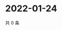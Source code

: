 # 2022-01-24

共 0 条

<!-- BEGIN WEIBO -->
<!-- 最后更新时间 Mon Jan 24 2022 17:10:54 GMT+0800 (China Standard Time) -->

<!-- END WEIBO -->
